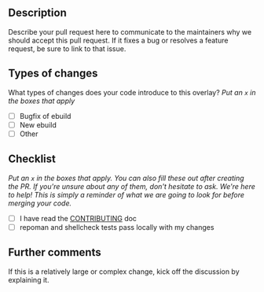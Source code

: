 ## Description

Describe your pull request here to communicate to the maintainers why we should accept this pull request. If it fixes a bug or resolves a feature request, be sure to link to that issue.

## Types of changes

What types of changes does your code introduce to this overlay?
_Put an `x` in the boxes that apply_

- [ ] Bugfix of ebuild
- [ ] New ebuild
- [ ] Other

## Checklist

_Put an `x` in the boxes that apply. You can also fill these out after creating the PR. If you're unsure about any of them, don't hesitate to ask. We're here to help! This is simply a reminder of what we are going to look for before merging your code._

- [ ] I have read the [CONTRIBUTING](https://github.com/SpiderX/portage-overlay/blob/master/CONTRIBUTING.md) doc
- [ ] repoman and shellcheck tests pass locally with my changes

## Further comments

If this is a relatively large or complex change, kick off the discussion by explaining it.
